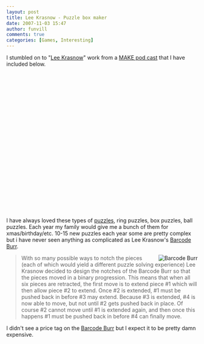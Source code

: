 ```yaml
---
layout: post
title: Lee Krasnow - Puzzle box maker
date: 2007-11-03 15:47
author: funvill
comments: true
categories: [Games, Interesting]
---
```

I stumbled on to "<a href="http://pwdbp.com/?action=5364.showPerson">Lee Krasnow</a>" work from a <a href="http://www.makezine.com/blog/archive/2006/05/make_podcast_lee_krasnow_makes.html">MAKE pod cast</a> that I have included below.

<p align='center'><object width="425" height="366"><param name="movie" value="http://www.youtube.com/v/OH9JhRalzoY&rel=0&border=0"></param><param name="wmode" value="transparent"></param><embed src="http://www.youtube.com/v/OH9JhRalzoY&rel=0&border=0" type="application/x-shockwave-flash" wmode="transparent" width="425" height="366"></embed></object></p>

I have always loved these types of <a href="http://en.wikipedia.org/wiki/Puzzle">puzzles</a>, ring puzzles, box puzzles, ball puzzles. Each year my family would give me a bunch of them for xmas/birthday/etc. 10-15 new puzzles each year some are pretty complex but i have never seen anything as complicated as Lee Krasnow's <a href="http://pwdbp.com/?action=5386.showDesign">Barcode Burr</a>.
<blockquote><a href="http://blog.abluestar.com/public/uploads/2007/11/dsc04935.jpg" title="Barcode Burr"><img src="http://blog.abluestar.com/public/uploads/2007/11/dsc04935.thumbnail.jpg" alt="Barcode Burr" align="right" /></a>With so many possible ways to notch the pieces (each of which would yield a different puzzle solving experience) Lee Krasnow decided to design the notches of the Barcode Burr so that the pieces moved in a binary progression. This means that when all six pieces are retracted, the first move is to extend piece #1 which will then allow piece #2 to extend. Once #2 is extended, #1 must be pushed back in before #3 may extend. Because #3 is extended, #4 is now able to move, but not until #2 gets pushed back in place. Of course #2 cannot move until #1 is extended again, and then once this happens #1 must be pushed back in before #4 can finally move.</blockquote>
I didn't see a price tag on the <a href="http://pwdbp.com/?action=5386.showDesign">Barcode Burr</a> but I expect it to be pretty damn expensive.
